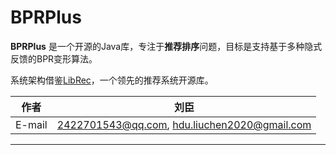 BPRPlus
==========

**BPRPlus**  是一个开源的Java库，专注于**推荐排序**问题，目标是支持基于多种隐式反馈的BPR变形算法。 

系统架构借鉴[LibRec](https://github.com/guoguibing/librec)，一个领先的推荐系统开源库。

|作者|刘臣|
|---|---
|E-mail|2422701543@qq.com, hdu.liuchen2020@gmail.com

*****
